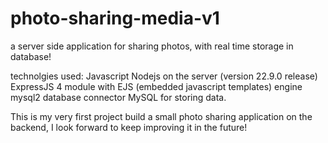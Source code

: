 # photo-sharing-media-v1
a server side application for sharing photos, with real time storage in database!

technolgies used:
Javascript Nodejs on the server (version 22.9.0 release)
ExpressJS 4 module with EJS (embedded javascript templates) engine
mysql2 database connector
MySQL for storing data.


This is my very first project build a small photo sharing application on the backend, 
I look forward to keep improving it in the future!


